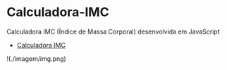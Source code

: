 # Calculadora-IMC
Calculadora IMC (Índice de Massa Corporal) desenvolvida em JavaScript

- [Calculadora IMC](https://calculadora-imcss.netlify.app/)

!(./imagem/img.png)
